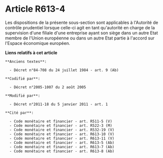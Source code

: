 # Article R613-4

Les dispositions de la présente sous-section sont applicables à l'Autorité de contrôle prudentiel lorsque celle-ci agit en
tant qu'autorité en charge de la supervision d'une filiale d'une entreprise ayant son siège dans un autre Etat membre de
l'Union européenne ou dans un autre Etat partie à l'accord sur l'Espace économique européen.

**Liens relatifs à cet article**

	**Anciens textes**:

	  - Décret n°84-708 du 24 juillet 1984 - art. 9 (Ab)

	**Codifié par**:

	  - Décret n°2005-1007 du 2 août 2005

	**Modifié par**:

	  - Décret n°2011-18 du 5 janvier 2011 - art. 1

	**Cité par**:

	  - Code monétaire et financier - art. R511-5 (V)
	  - Code monétaire et financier - art. R522-3 (M)
	  - Code monétaire et financier - art. R532-19 (V)
	  - Code monétaire et financier - art. R613-10 (V)
	  - Code monétaire et financier - art. R613-11 (V)
	  - Code monétaire et financier - art. R613-5 (Ab)
	  - Code monétaire et financier - art. R613-7 (Ab)
	  - Code monétaire et financier - art. R613-8 (Ab)

